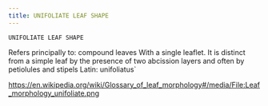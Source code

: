 ```yaml
---
title: UNIFOLIATE LEAF SHAPE
---
```

`UNIFOLIATE LEAF SHAPE`

Refers principally to: compound leaves
With a single leaflet. It is distinct from a simple leaf by the presence of two abcission layers and often by petiolules and stipels
Latin: unifoliatus`

https://en.wikipedia.org/wiki/Glossary_of_leaf_morphology#/media/File:Leaf_morphology_unifoliate.png